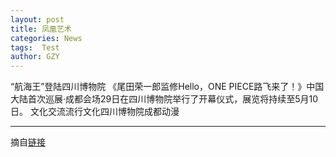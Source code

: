 ```yaml
---
layout: post
title: 凤凰艺术
categories: News
tags:  Test
author: GZY
---
```


“航海王”登陆四川博物院 《尾田荣一郎监修Hello，ONE PIECE路飞来了！》中国大陆首次巡展·成都会场29日在四川博物院举行了开幕仪式，展览将持续至5月10日。 文化交流流行文化四川博物院成都动漫

*****

摘自[链接](http://art.ifeng.com/news/exhibition/)